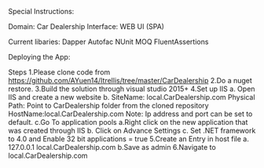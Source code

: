 Special Instructions:

Domain: Car Dealership
Interface: WEB UI (SPA)

Current libaries:
Dapper
Autofac
NUnit
MOQ
FluentAssertions

Deploying the App:

Steps 
1.Please clone code from https://github.com/AYuen14/Itrellis/tree/master/CarDealership
2.Do a nuget restore.
3.Build the solution through visual studio 2015+
4.Set up IIS
	a. Open IIS and create a new website
	b. SiteName: local.CarDealership.com
		Physical Path: Point to CarDealership folder from the cloned repository
		HostName:local.CarDealership.com
		Note: Ip address and port can be set to default.
	c.Go To application pools
		a.Right click on the new application that was created through IIS
		b. Click on Advance Settings
		c. Set .NET framework to 4.0 and Enable 32 bit applications = true
5.Create an Entry in host file
	a. 127.0.0.1 local.CarDealership.com
	b.Save as admin
6.Navigate to local.CarDealership.com